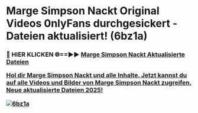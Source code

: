 # Marge Simpson Nackt Original Videos 0nlyFans durchgesickert - Dateien aktualisiert! (6bz1a)

<h3>🔴 HIER KLICKEN 🌐==►► <a href="https://tinyurl.com/h6vf6nb8" rel="nofollow">Marge Simpson Nackt Aktualisierte Dateien

Hol dir Marge Simpson Nackt und alle Inhalte. Jetzt kannst du auf alle Videos und Bilder von Marge Simpson Nackt zugreifen. Neue aktualisierte Dateien 2025!

[![6bz1a](https://i.imgur.com/sD4kR3V.gif)](https://tinyurl.com/h6vf6nb8)
